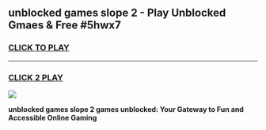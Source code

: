 
## unblocked games slope 2 - Play Unblocked Gmaes & Free #5hwx7
<h3>
<a href="https://news.freeplayer.one?title=unblocked_games_slope_2&ref=03M">CLICK TO PLAY</a></h3>
<hr>

<h3>
<a href="https://news.freeplayer.one?title=unblocked_games_slope_2&ref=03M">CLICK 2 PLAY</a>
  
</h3>

<a href="https://news.freeplayer.one?title=unblocked_games_slope_2&ref=03M"><img src="https://clearcache.store/games.png"></a>


**unblocked games slope 2 games unblocked: Your Gateway to Fun and Accessible Online Gaming**
